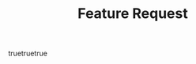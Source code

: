 ---
name: Feature request
about: Suggest an idea for this project
title: Feature Request
labels: ''
assignees: ''
body:
  - type: markdown
    attributes:
      value: |
        Thanks for taking the time to fill out this feature request!
  - type: textarea
    id: problem
    attributes:
      label: What is your problem?
      description: Tell us what problem you want to solve.
    validations:
      required: true
  - type: textarea
    id: reproduce
    attributes:
      label: How to reproduce it
      description: Tell us how to reproduce the problem you want to solve.
      placeholder: Tell us what you see!
    validations:
      required: false
---